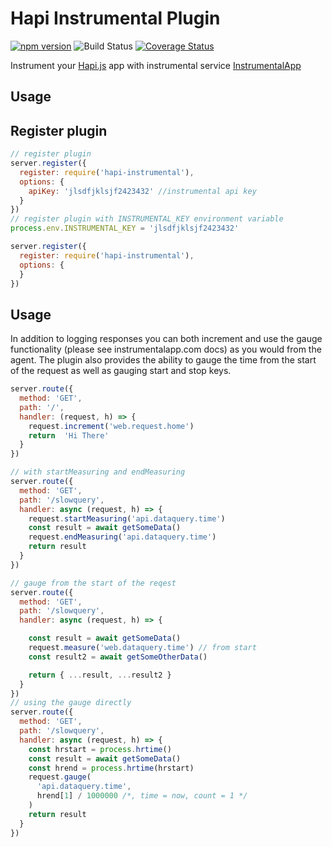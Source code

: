 # Hapi Instrumental Plugin

[![npm version](https://badge.fury.io/js/hapi-instrumental.svg)](https://badge.fury.io/js/hapi-instrumental) ![Build Status](https://img.shields.io/circleci/project/github/Kevnz/hapi-instrumental/master.svg) [![Coverage Status](https://coveralls.io/repos/github/Kevnz/hapi-instrumental/badge.svg?branch=master)](https://coveralls.io/github/Kevnz/hapi-instrumental?branch=master)

Instrument your [Hapi.js](https://hapijs.com/) app with instrumental service [InstrumentalApp](https://instrumentalapp.com)

## Usage

## Register plugin

```javascript
// register plugin
server.register({
  register: require('hapi-instrumental'),
  options: {
    apiKey: 'jlsdfjklsjf2423432' //instrumental api key
  }
})
// register plugin with INSTRUMENTAL_KEY environment variable
process.env.INSTRUMENTAL_KEY = 'jlsdfjklsjf2423432'

server.register({
  register: require('hapi-instrumental'),
  options: {
  }
})
```

## Usage

In addition to logging responses you can both increment and use the gauge functionality (please see instrumentalapp.com docs) as you would from the agent. The plugin also provides the ability to gauge the time from the start of the request as well as gauging start and stop keys.

```javascript
server.route({
  method: 'GET',
  path: '/',
  handler: (request, h) => {
    request.increment('web.request.home')
    return  'Hi There'
  }
})

// with startMeasuring and endMeasuring
server.route({
  method: 'GET',
  path: '/slowquery',
  handler: async (request, h) => {
    request.startMeasuring('api.dataquery.time')
    const result = await getSomeData()
    request.endMeasuring('api.dataquery.time')
    return result
  }
})

// gauge from the start of the reqest
server.route({
  method: 'GET',
  path: '/slowquery',
  handler: async (request, h) => {

    const result = await getSomeData()
    request.measure('web.dataquery.time') // from start
    const result2 = await getSomeOtherData()

    return { ...result, ...result2 }
  }
})
// using the gauge directly
server.route({
  method: 'GET',
  path: '/slowquery',
  handler: async (request, h) => {
    const hrstart = process.hrtime()
    const result = await getSomeData()
    const hrend = process.hrtime(hrstart)
    request.gauge(
      'api.dataquery.time',
      hrend[1] / 1000000 /*, time = now, count = 1 */
    )
    return result
  }
})

```
